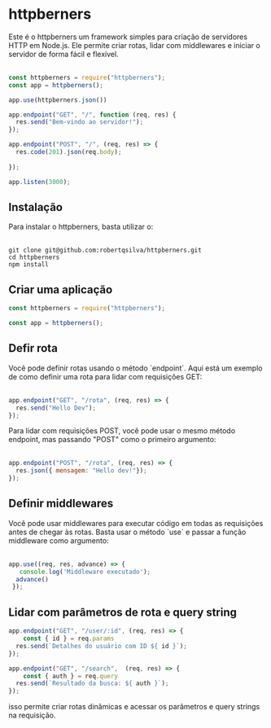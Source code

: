 # httpberners

<div style="font-size: 14px;">Este é o httpberners um framework simples para criação de servidores HTTP em Node.js. Ele permite criar rotas, lidar com middlewares e iniciar o servidor de forma fácil e flexível.</div><br>

```javascript
const httpberners = require("httpberners");
const app = httpberners();

app.use(httpberners.json())

app.endpoint("GET", "/", function (req, res) {
  res.send("Bem-vindo ao servidor!");
});

app.endpoint("POST", "/", (req, res) => {
  res.code(201).json(req.body);
 
});

app.listen(3000);
```

## Instalação

<div style="font-size: 14px;">Para instalar o httpberners, basta utilizar o:</div><br>

```
git clone git@github.com:robertqsilva/httpberners.git
cd httpberners
npm install
```


## Criar uma aplicação
```javascript
const httpberners = require("httpberners");

const app = httpberners();
```
## Defir rota 
<div style="font-size: 14px;">Você pode definir rotas usando o método `endpoint`. Aqui está um exemplo de como definir uma rota para lidar com requisições GET:</div><br>

```javascript
app.endpoint("GET", "/rota", (req, res) => {
  res.send("Hello Dev");
});
```

<div style="font-size: 14px;">Para lidar com requisições POST, você pode usar o mesmo método endpoint, mas passando "POST" como o primeiro argumento:</div><br>

```javascript
app.endpoint("POST", "/rota", (req, res) => {
  res.json({ mensagem: "Hello dev!"});
});
```

## Definir middlewares
<div style="font-size: 14px;">Você pode usar middlewares para executar código em todas as requisições antes de chegar às rotas. Basta usar o método `use` e passar a função middleware como argumento:</div><br>

```javascript
app.use((req, res, advance) => {
   console.log('Middleware executado');
  advance()
 });
```

## Lidar com parâmetros de rota e query string

```javascript 
app.endpoint("GET", "/user/:id", (req, res) => {
    const { id } = req.params
  res.send(`Detalhes do usuário com ID ${ id }`);
});

app.endpoint("GET", "/search",  (req, res) => {
    const { auth } = req.query
  res.send(`Resultado da busca: ${ auth }`);
});
```
<div style="font-size: 14px;">isso permite criar rotas dinâmicas e acessar os parâmetros e query strings na requisição.</div>




